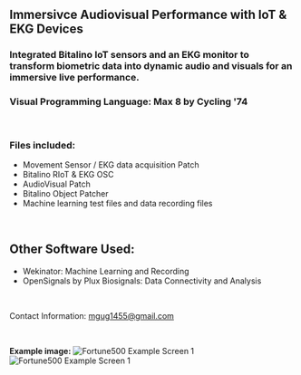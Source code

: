 ## Immersivce Audiovisual Performance with IoT & EKG Devices

### Integrated Bitalino IoT sensors and an EKG monitor to transform biometric data into dynamic audio and visuals for an immersive live performance.
### Visual Programming Language: Max 8 by Cycling '74

<br>

### Files included: 
- Movement Sensor / EKG data acquisition Patch
- Bitalino RIoT & EKG OSC
- AudioVisual Patch
- Bitalino Object Patcher
- Machine learning test files and data recording files

<br>

## Other Software Used:
- Wekinator: Machine Learning and Recording
- OpenSignals by Plux Biosignals: Data Connectivity and Analysis

<br>

Contact Information: [mgug1455@gmail.com](mailto:mgug1455@gmail.com)

<br>

**Example image:**
![Fortune500 Example Screen 1](/assets/Fortune500-Screen1.png)
![Fortune500 Example Screen 1](/assets/Fortune500-Screen2.png)
